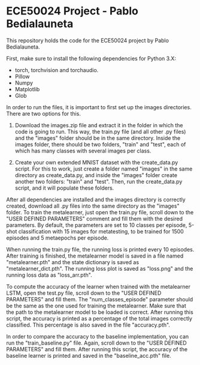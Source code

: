 # ECE50024 Project - Pablo Bedialauneta

This repository holds the code for the ECE50024 project by Pablo Bedialauneta.

First, make sure to install the following dependencies for Python 3.X:

- torch, torchvision and torchaudio.
- Pillow
- Numpy
- Matplotlib
- Glob

In order to run the files, it is important to first set up the images directories. There are two options for this.

1) Download the images.zip file and extract it in the folder in which the code is going to run. This way, the train.py file (and all other .py files) and the "images" folder should be in the same directory. Inside the images folder, there should be two folders, "train" and "test", each of which has many classes with several images per class.

2) Create your own extended MNIST dataset with the create_data.py script. For this to work, just create a folder named "images" in the same directory as create_data.py, and inside the "images" folder create another two folders: "train" and "test". Then, run the create_data.py script, and it will populate these folders.

After all dependencies are installed and the images directory is correctly created, download all .py files into the same directory as the "images" folder.
To train the metalearner, just open the train.py file, scroll down to the "USER DEFINED PARAMETERS" comment and fill them with the desired parameters. By default, the parameters are set to 10 classes per episode, 5-shot classification with 15 images for metatesting, to be trained for 1500 episodes and 5 metaepochs per episode.

When running the train.py file, the running loss is printed every 10 episodes. After training is finished, the metalearner model is saved in a file named "metalearner.pth" and the state dictionary is saved as "metalearner_dict.pth". The running loss plot is saved as "loss.png" and the running loss data as "loss_arr.pth".

To compute the accuracy of the learner when trained with the metalearner LSTM, open the test.py file, scroll down to the "USER DEFINED PARAMETERS" and fill them. The "num_classes_episode" parameter should be the same as the one used for training the metalearner. Make sure that the path to the metalearner model to be loaded is correct. After running this script, the accuracy is printed as a percentage of the total images correctly classified. This percentage is also saved in the file "accuracy.pth".

In order to compare the accuracy to the baseline implementation, you can run the "train_baseline.py" file. Again, scroll down to the "USER DEFINED PARAMETERS" and fill them. After running this script, the accuracy of the baseline learner is printed and saved in the "baseline_acc.pth" file.
